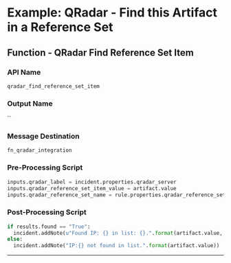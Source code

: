 <!--
    DO NOT MANUALLY EDIT THIS FILE
    THIS FILE IS AUTOMATICALLY GENERATED WITH resilient-circuits codegen
-->

# Example: QRadar - Find this Artifact in a Reference Set

## Function - QRadar Find Reference Set Item

### API Name
`qradar_find_reference_set_item`

### Output Name
``

### Message Destination
`fn_qradar_integration`

### Pre-Processing Script
```python
inputs.qradar_label = incident.properties.qradar_server
inputs.qradar_reference_set_item_value = artifact.value
inputs.qradar_reference_set_name = rule.properties.qradar_reference_set_name
```

### Post-Processing Script
```python
if results.found == "True":
  incident.addNote(u"Found IP: {} in list: {}.".format(artifact.value, results['content']['name']))
else:
  incident.addNote("IP:{} not found in list.".format(artifact.value))
```

---

